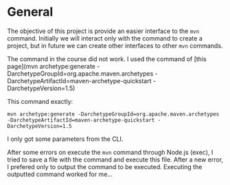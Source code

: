 # General

The objective of this project is provide an easier interface to the `mvn` command. Initially we will interact only with the command to create a project, but in future we can create other interfaces to other `mvn` commands.

The command in the course did not work. I used the command of [this page](mvn archetype:generate -DarchetypeGroupId=org.apache.maven.archetypes -DarchetypeArtifactId=maven-archetype-quickstart -DarchetypeVersion=1.5)

This command exactly:
```
mvn archetype:generate -DarchetypeGroupId=org.apache.maven.archetypes -DarchetypeArtifactId=maven-archetype-quickstart -DarchetypeVersion=1.5
```

I only got some parameters from the CLI.

After some errors on execute the `mvn` command through Node.js (exec), I tried to save a file with the command and execute this file. After a new error, I prefered only to output the command to be executed. Executing the outputted command worked for me...